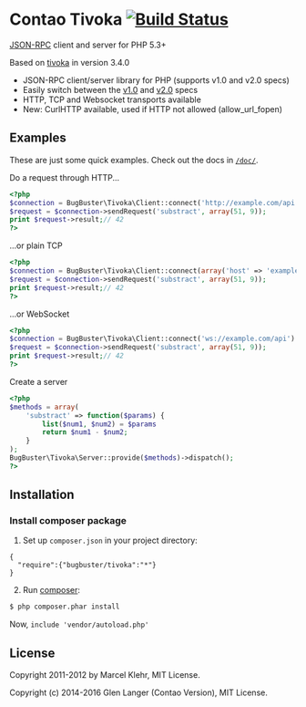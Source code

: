 # Contao Tivoka [![Build Status](https://travis-ci.org/BugBuster1701/contao-tivoka.svg)](https://travis-ci.org/BugBuster1701/contao-tivoka)
[JSON-RPC](http://jsonrpc.org/) client and server for PHP 5.3+

Based on [tivoka](https://github.com/marcelklehr/tivoka) in version 3.4.0

* JSON-RPC client/server library for PHP (supports v1.0 and v2.0 specs)
* Easily switch between the [v1.0](http://json-rpc.org/wiki/specification) and [v2.0](http://jsonrpc.org/specification) specs
* HTTP, TCP and Websocket transports available
* New: CurlHTTP available, used if HTTP not allowed (allow_url_fopen)


## Examples ##

These are just some quick examples. Check out the docs in [`/doc/`](https://github.com/BugBuster1701/contao-tivoka/tree/master/doc).

Do a request through HTTP...
```php
<?php
$connection = BugBuster\Tivoka\Client::connect('http://example.com/api')
$request = $connection->sendRequest('substract', array(51, 9));
print $request->result;// 42
?>
```

...or plain TCP
```php
<?php
$connection = BugBuster\Tivoka\Client::connect(array('host' => 'example.com', 'port' => 1234))
$request = $connection->sendRequest('substract', array(51, 9));
print $request->result;// 42
?>
```

...or WebSocket
```php
<?php
$connection = BugBuster\Tivoka\Client::connect('ws://example.com/api')
$request = $connection->sendRequest('substract', array(51, 9));
print $request->result;// 42
?>
```

Create a server
```php
<?php
$methods = array(
    'substract' => function($params) {
        list($num1, $num2) = $params
        return $num1 - $num2;
    }
);
BugBuster\Tivoka\Server::provide($methods)->dispatch();
?>
```

## Installation

### Install composer package

1. Set up `composer.json` in your project directory:
```
{
  "require":{"bugbuster/tivoka":"*"}
}
```

2. Run [composer](http://getcomposer.org/doc/00-intro.md#installation):
```sh
$ php composer.phar install
```

Now, `include 'vendor/autoload.php'`

## License ##
Copyright 2011-2012 by Marcel Klehr, MIT License.

Copyright (c) 2014-2016 Glen Langer (Contao Version), MIT License.
